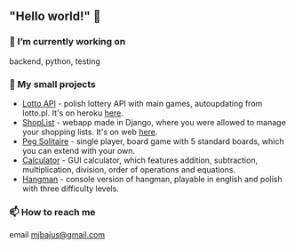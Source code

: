 ## "Hello world!" 👋

### 🔭 I’m currently working on
backend, python, testing

### :floppy_disk: My small projects
* [Lotto API](https://github.com/mbajus/lotto_api) - polish lottery API with main games, autoupdating from lotto.pl. It's on heroku [here](https://api-lotto.herokuapp.com/).
* [ShopList](https://github.com/mbajus/shoplist_django) - webapp made in Django, where you were allowed to manage your shopping lists. It's on web [here](https://mbajus.pythonanywhere.com/).
* [Peg Solitaire](https://github.com/mbajus/peg_solitaire) - single player, board game with 5 standard boards, which you can extend with your own.
* [Calculator](https://github.com/mbajus/calculator) - GUI calculator, which features addition, subtraction, multiplication, division, order of operations and equations.
* [Hangman](https://github.com/mbajus/hangman) - console version of hangman, playable in english and polish with three difficulty levels.

### 📫 How to reach me
email [mjbajus@gmail.com](mailto:mjbajus@gmail.com)

